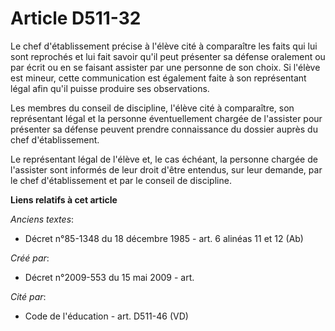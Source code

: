 # Article D511-32

Le chef d'établissement précise à l'élève cité à comparaître les faits qui lui sont reprochés et lui fait savoir qu'il peut
présenter sa défense oralement ou par écrit ou en se faisant assister par une personne de son choix. Si l'élève est mineur,
cette communication est également faite à son représentant légal afin qu'il puisse produire ses observations.

Les membres du conseil de discipline, l'élève cité à comparaître, son représentant légal et la personne éventuellement
chargée de l'assister pour présenter sa défense peuvent prendre connaissance du dossier auprès du chef d'établissement.

Le représentant légal de l'élève et, le cas échéant, la personne chargée de l'assister sont informés de leur droit d'être
entendus, sur leur demande, par le chef d'établissement et par le conseil de discipline.

**Liens relatifs à cet article**

_Anciens textes_:

  - Décret n°85-1348 du 18 décembre 1985 - art. 6 alinéas 11 et 12 (Ab)

_Créé par_:

  - Décret n°2009-553 du 15 mai 2009 - art.

_Cité par_:

  - Code de l'éducation - art. D511-46 (VD)
